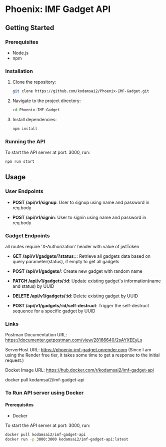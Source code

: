 # Phoenix: IMF Gadget API

## Getting Started
### Prerequisites
- Node.js
- npm

### Installation
1. Clone the repository:
    ```bash
    git clone https://github.com/kodamsai2/Phoenix-IMF-Gadget.git
    ```
2. Navigate to the project directory:
    ```bash
    cd Phoenix-IMF-Gadget
    ```
3. Install dependencies:
    ```bash
    npm install
    ```

### Running the API
To start the API server at port: 3000, run:
```bash
npm run start
```

## Usage
### User Endpoints
- **POST /api/v1/signup**: User to signup using name and password in req.body

- **POST /api/v1/signin**: User to signin using name and password in req.body

### Gadget Endpoints
all routes require 'X-Authorization' header with value of jwtToken

- **GET /api/v1/gadgets/?status=**: Retrieve all gadgets data based on query parameter(status), if empty to get all gadgets

- **POST /api/v1/gadgets/**: Create new gadget with random name

- **PATCH /api/v1/gadgets/:id**: Update existing gadget's information(name and status) by UUID

- **DELETE /api/v1/gadgets/:id**: Delete existing gadget by UUID

- **POST /api/v1/gadgets/:id/self-destruct**: Trigger the self-destruct sequence for a specific gadget by UUID


### Links
Postman Documentation URL: https://documenter.getpostman.com/view/28166640/2sAYXEEyLs

ServerHost URL: https://phoenix-imf-gadget.onrender.com (Since I am using the Render free tier, it takes some time to get a response to the initial request.)

Docket Image URL: https://hub.docker.com/r/kodamsai2/imf-gadget-api

docker pull kodamsai2/imf-gadget-api

### To Run API server using Docker
#### Prerequisites
- Docker

To start the API server at port: 3000, run:
```bash
docker pull kodamsai2/imf-gadget-api
docker run -p 3000:3000 kodamsai2/imf-gadget-api:latest
```